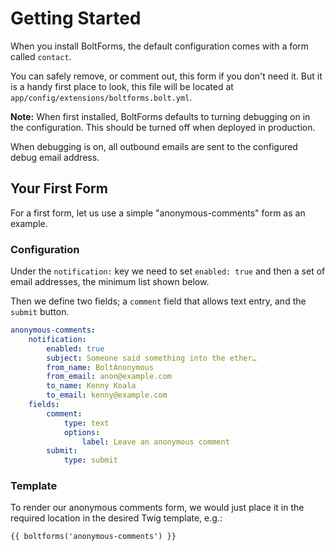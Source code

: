 Getting Started
===============

When you install BoltForms, the default configuration comes with a form called
`contact`.

You can safely remove, or comment out, this form if you don't need
it. But it is a handy first place to look, this file will be located at
`app/config/extensions/boltforms.bolt.yml`.

**Note:**
When first installed, BoltForms defaults to turning debugging on in the
configuration.  This should be turned off when deployed in production.

When debugging is on, all outbound emails are sent to the configured debug
email address.


Your First Form
--------------

For a first form, let us use a simple "anonymous-comments" form as an example.

### Configuration

Under the `notification:` key we need to set `enabled: true` and then a set of
email addresses, the minimum list shown below.

Then we define two fields; a `comment` field that allows text entry, and
the `submit` button.

```yaml
anonymous-comments:
    notification:
        enabled: true
        subject: Someone said something into the ether…
        from_name: BoltAnonymous
        from_email: anon@example.com
        to_name: Kenny Koala
        to_email: kenny@example.com
    fields:
        comment:
            type: text
            options:
                label: Leave an anonymous comment
        submit:
            type: submit
```

### Template

To render our anonymous comments form, we would just place it in the required
location in the desired Twig template, e.g.:

```twig
{{ boltforms('anonymous-comments') }}
```
